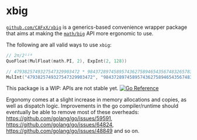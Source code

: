 # xbig

[`github.com/CAFxX/xbig`](https://github.com/CAFxX/xbig) is a generics-based convenience wrapper package that aims at making the [`math/big`](https://pkg.go.dev/math/big) API more ergonomic to use.

The following are all valid ways to use `xbig`:

```go
// 2π/2¹²⁸
QuoFloat(MulFloat(math.PI, 2), ExpInt(2, 128)) 

// 4793825749327547329903472 * 9843728974589574362758946543567483265783432
MulInt("4793825749327547329903472", "9843728974589574362758946543567483265783432")
```

This package is a WIP: APIs are not stable yet. [![Go Reference](https://pkg.go.dev/badge/github.com/CAFxX/xbig.svg)](https://pkg.go.dev/github.com/CAFxX/xbig)

Ergonomy comes at a slight increase in memory allocations and copies, as well as dispatch logic. Improvements in the go compiler/runtime should eventually be able to remove most of these overheads: 
https://github.com/golang/go/issues/59591, 
https://github.com/golang/go/issues/64824,
https://github.com/golang/go/issues/48849
and so on.
